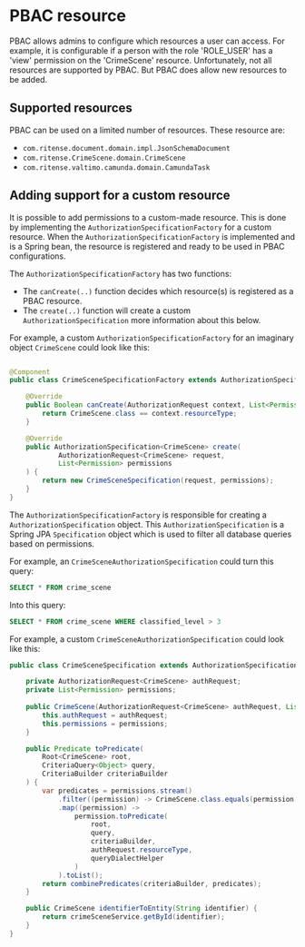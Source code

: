 # PBAC resource

PBAC allows admins to configure which resources a user can access. For example, it is configurable if a person with the
role 'ROLE_USER' has a 'view' permission on the 'CrimeScene' resource. Unfortunately, not all resources are supported by PBAC.
But PBAC does allow new resources to be added.

## Supported resources

PBAC can be used on a limited number of resources. These resource are:

- `com.ritense.document.domain.impl.JsonSchemaDocument`
- `com.ritense.CrimeScene.domain.CrimeScene`
- `com.ritense.valtimo.camunda.domain.CamundaTask`

## Adding support for a custom resource

It is possible to add permissions to a custom-made resource. This is done by implementing the
`AuthorizationSpecificationFactory` for a custom resource. When the `AuthorizationSpecificationFactory` is implemented
and is a Spring bean, the resource is registered and ready to be used in PBAC configurations.

The `AuthorizationSpecificationFactory` has two functions:

- The `canCreate(..)` function decides which resource(s) is registered as a PBAC resource.
- The `create(..)` function will create a custom `AuthorizationSpecification` more information about this below.

For example, a custom `AuthorizationSpecificationFactory` for an imaginary object `CrimeScene` could look like this:

```java

@Component
public class CrimeSceneSpecificationFactory extends AuthorizationSpecificationFactory<CrimeScene> {

    @Override
    public Boolean canCreate(AuthorizationRequest context, List<Permission> permissions) {
        return CrimeScene.class == context.resourceType;
    }

    @Override
    public AuthorizationSpecification<CrimeScene> create(
            AuthorizationRequest<CrimeScene> request,
            List<Permission> permissions
    ) {
        return new CrimeSceneSpecification(request, permissions);
    }
}
```

The `AuthorizationSpecificationFactory` is responsible for creating a `AuthorizationSpecification` object.
This `AuthorizationSpecification` is a Spring JPA `Specification` object which is used to filter all database queries
based on permissions. 

For example, an `CrimeSceneAuthorizationSpecification` could turn this query:

```sql
SELECT * FROM crime_scene
```

Into this query:

```sql
SELECT * FROM crime_scene WHERE classified_level > 3
```

For example, a custom `CrimeSceneAuthorizationSpecification` could look like this:

```java
public class CrimeSceneSpecification extends AuthorizationSpecification<CrimeScene> {

    private AuthorizationRequest<CrimeScene> authRequest;
    private List<Permission> permissions;
    
    public CrimeScene(AuthorizationRequest<CrimeScene> authRequest, List<Permission> permissions) {
        this.authRequest = authRequest;
        this.permissions = permissions;
    }

    public Predicate toPredicate(
        Root<CrimeScene> root,
        CriteriaQuery<Object> query,
        CriteriaBuilder criteriaBuilder
    ) {
        var predicates = permissions.stream()
            .filter((permission) -> CrimeScene.class.equals(permission.resourceType) && authRequest.action == permission.action)
            .map((permission) ->
                permission.toPredicate(
                    root,
                    query,
                    criteriaBuilder,
                    authRequest.resourceType,
                    queryDialectHelper
                )
            ).toList();
        return combinePredicates(criteriaBuilder, predicates);
    }

    public CrimeScene identifierToEntity(String identifier) {
        return crimeSceneService.getById(identifier);
    }
}

```
